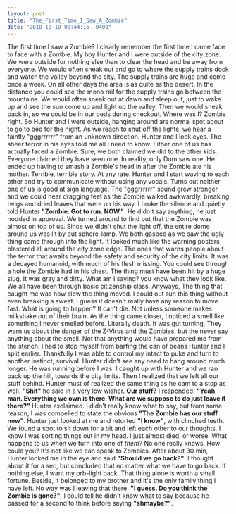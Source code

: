 ```yaml
---
layout: post
title: "The_First_Time_I_Saw_A_Zombie"
date: "2018-10-18 00:44:16 -0400"
---
```


The first time I saw a Zombie? I clearly remember the first time I came face to face with a Zombie. My boy Hunter and I were outside of the city zone. We were outside for nothing else than to clear the head and be away from everyone. We would often sneak out and go to where the supply trains dock and watch the valley beyond the city. The supply trains are huge and come once a week. On all other days the area is as quite as the desert. In the distance you could see the mono rail for the supply trains go between the mountains. We would often sneak out at dawn and sleep out, just to wake up and see the sun come up and light up the valley. Then we would sneak back in, so we could be in our beds during checkout. Where was I? Zombie right. So Hunter and I were outside, hanging around are normal spot about to go to bed for the night. As we reach to shut off the lights, we hear a faintly "gggrrrrrr" from an unknown direction. Hunter and I lock eyes. The sheer terror in his eyes told me all I need to know. Either one of us has actually faced a Zombie. Sure, we both claimed we did to the other kids. Everyone claimed they have seen one. In reality, only Dom saw one.  He ended up having to smash a Zombie's head in after the Zombie ate his mother. Terrible, terrible story. At any rate. Hunter and I start waving to each other and try to communicate without using any vocals. Turns out neither one of us is good at sign language. The "gggrrrrrr" sound grew stronger and we could hear dragging feet as the Zombie walked awkwardly, breaking twigs and dried leaves that were on his way. I broke the silence and quietly told Hunter __"Zombie. Got to run. NOW."__. He didn't say anything, he just nodded in approval. We turned around to find out that the Zombie was almost on top of us. Since we didn't shut the light off, the entire dome around us was lit by out sphere-lamp. We both gasped as we saw the ugly thing came through into the light. It looked much like the warning posters plastered all around the city zone edge. The ones that warns people about the terror that awaits beyond the safety and security of the city limits. It was a decayed humanoid, with much of his flesh missing. You could see through a hole the Zombie had in his chest. The thing must have been hit by a huge slug. It was gray and dirty. What am I saying? you know what they look like. We all have been through basic citizenship class. Anyways, The thing that caught me was how slow the thing moved. I could out sun this thing without even breaking a sweat. I guess it doesn't really have any reason to move fast. What is going to happen? It can't die. Not unless someone makes milkshake out of their brain. As the thing came closer, I noticed a smell like something I never smelled before. Literally death. It was gut turning. They warn us about the danger of the Z-Virus and the Zombies, but the never say anything about the smell. Not that anything would have prepared me from the stench. I had to stop myself from barfing the can of beans Hunter and I split earlier. Thankfully I was able to control my intact to puke and turn to another instinct, survival. Hunter didn't see any need to hang around much longer. He was running before I was. I caught up with Hunter and we ran back up the hill, towards the city limits. Then I realized that we left all our stuff behind. Hunter must of realized the same thing as he cam to a stop as well. __"Shit"__ he said in a very low wisher. __Our stuff?__ I responded. __"Yeah man. Everything we own is there. What are we suppose to do just leave it there?"__ Hunter exclaimed. I didn't really know what to say, but from some reason, I was compelled to state the obvious __"The Zombie has our stuff now"__. Hunter just looked at me and retorted __"I know"__, with clinched teeth. We found a spot to sit down for a bit and left each other to our thoughts. I know I was sorting things out in my head. I just almost died, or worse. What happens to us when we turn into one of _them_? No one really knows. How could you? It's not like we can speak to Zombies. After about 30 min, Hunter looked me in the eye and said __"Should we go back?"__. I thought about it for a sec, but concluded that no matter what we have to go back. If nothing else, I want my orb-light back. That thing alone is worth a small fortune. Beside, it belonged to my brother and it's the only family thing I have left. No way was I leaving that there. __"I guess. Do you think the Zombie is gone?"__. I could tell he didn't know what to say because he passed for a second to think before saying __"shmaybe?"__. 
